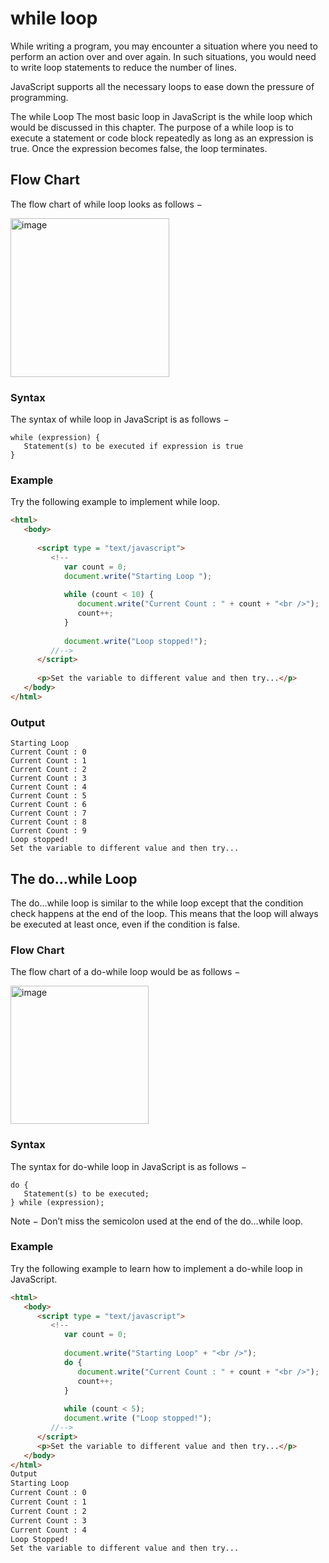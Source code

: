# while loop

While writing a program, you may encounter a situation where you need to perform an action over and over again. In such situations, you would need to write loop statements to reduce the number of lines.

JavaScript supports all the necessary loops to ease down the pressure of programming.

The while Loop
The most basic loop in JavaScript is the while loop which would be discussed in this chapter. The purpose of a while loop is to execute a statement or code block repeatedly as long as an expression is true. Once the expression becomes false, the loop terminates.

## Flow Chart
The flow chart of while loop looks as follows −

<img width="254" alt="image" src="https://user-images.githubusercontent.com/84008107/222907279-6d117f88-ea54-4ced-ab24-db6662bf67c6.png">

### Syntax
The syntax of while loop in JavaScript is as follows −

```
while (expression) {
   Statement(s) to be executed if expression is true
}
```

### Example
Try the following example to implement while loop.

```html
<html>
   <body>
      
      <script type = "text/javascript">
         <!--
            var count = 0;
            document.write("Starting Loop ");
         
            while (count < 10) {
               document.write("Current Count : " + count + "<br />");
               count++;
            }
         
            document.write("Loop stopped!");
         //-->
      </script>
      
      <p>Set the variable to different value and then try...</p>
   </body>
</html>
```

### Output
```
Starting Loop
Current Count : 0
Current Count : 1
Current Count : 2
Current Count : 3
Current Count : 4
Current Count : 5
Current Count : 6
Current Count : 7
Current Count : 8
Current Count : 9
Loop stopped!
Set the variable to different value and then try... 
```

## The do...while Loop
The do...while loop is similar to the while loop except that the condition check happens at the end of the loop. This means that the loop will always be executed at least once, even if the condition is false.

### Flow Chart
The flow chart of a do-while loop would be as follows −

<img width="221" alt="image" src="https://user-images.githubusercontent.com/84008107/222907515-a967578e-5075-482f-836a-61d5efd961f9.png">

### Syntax
The syntax for do-while loop in JavaScript is as follows −

```
do {
   Statement(s) to be executed;
} while (expression);
```

Note − Don’t miss the semicolon used at the end of the do...while loop.

### Example
Try the following example to learn how to implement a do-while loop in JavaScript.

```html 
<html>
   <body>   
      <script type = "text/javascript">
         <!--
            var count = 0;
            
            document.write("Starting Loop" + "<br />");
            do {
               document.write("Current Count : " + count + "<br />");
               count++;
            }
            
            while (count < 5);
            document.write ("Loop stopped!");
         //-->
      </script>      
      <p>Set the variable to different value and then try...</p>
   </body>
</html>
Output
Starting Loop
Current Count : 0 
Current Count : 1 
Current Count : 2 
Current Count : 3 
Current Count : 4
Loop Stopped!
Set the variable to different value and then try...
```
